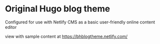 # Original Hugo blog theme

Configured for use with Netlify CMS as a basic user-friendly online content editor

view with sample content at https://bhblogtheme.netlify.com/
